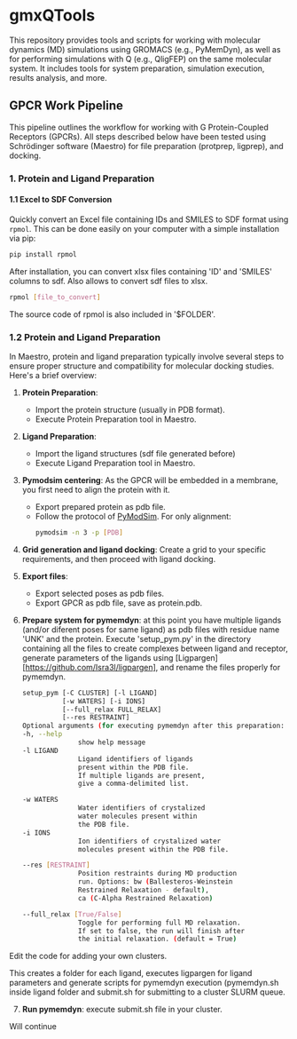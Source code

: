 # gmxQTools
This repository provides tools and scripts for working with molecular dynamics (MD) simulations using GROMACS (e.g., PyMemDyn), as well as for performing simulations with Q (e.g., QligFEP) on the same molecular system. It includes tools for system preparation, simulation execution, results analysis, and more.

## GPCR Work Pipeline

This pipeline outlines the workflow for working with G Protein-Coupled Receptors (GPCRs). All steps described below have been tested using Schrödinger software (Maestro) for file preparation (protprep, ligprep), and docking.

### 1. Protein and Ligand Preparation

#### 1.1 Excel to SDF Conversion

Quickly convert an Excel file containing IDs and SMILES to SDF format using `rpmol`. This can be done easily on your computer with a simple installation via pip:

```bash
pip install rpmol
```
After installation, you can convert xlsx files containing 'ID' and 'SMILES' columns to sdf. Also allows to convert sdf files to xlsx.
```bash
rpmol [file_to_convert]
```

The source code of rpmol is also included in '$FOLDER'.

### 1.2 Protein and Ligand Preparation

In Maestro, protein and ligand preparation typically involve several steps to ensure proper structure and compatibility for molecular docking studies. Here's a brief overview:

1. **Protein Preparation**:
    - Import the protein structure (usually in PDB format).
    - Execute Protein Preparation tool in Maestro.

2. **Ligand Preparation**:
    - Import the ligand structures (sdf file generated before)
    - Execute Ligand Preparation tool in Maestro.

3. **Pymodsim centering**: As the GPCR will be embedded in a membrane, you first need to align the protein with it.
    - Export prepared protein as pdb file.
    - Follow the protocol of [PyModSim](https://github.com/GPCR-ModSim/pymodsim). For only alignment:
      ```bash
      pymodsim -n 3 -p [PDB]
      ```
      
4. **Grid generation and ligand docking**: Create a grid to your specific requirements, and then proceed with ligand docking.
   
5. **Export files**:
    - Export selected poses as pdb files.
    - Export GPCR as pdb file, save as protein.pdb.

6. **Prepare system for pymemdyn**: at this point you have multiple ligands (and/or diferent poses for same ligand) as pdb files with residue name 'UNK' and the protein.
   Execute 'setup_pym.py' in the directory containing all the files to create complexes between ligand and receptor, generate parameters of the ligands using [Ligpargen][https://github.com/Isra3l/ligpargen], and rename the files properly for pymemdyn.
      ```bash
      setup_pym [-C CLUSTER] [-l LIGAND]
                [-w WATERS] [-i IONS]
                [--full_relax FULL_RELAX]
                [--res RESTRAINT]
      Optional arguments (for executing pymemdyn after this preparation:
      -h, --help
                    show help message
      -l LIGAND
                    Ligand identifiers of ligands
                    present within the PDB file.
                    If multiple ligands are present,
                    give a comma-delimited list.
      
      -w WATERS
                    Water identifiers of crystalized
                    water molecules present within
                    the PDB file.
      -i IONS
                    Ion identifiers of crystalized water
                    molecules present within the PDB file.
      
      --res [RESTRAINT]
                    Position restraints during MD production
                    run. Options: bw (Ballesteros-Weinstein
                    Restrained Relaxation - default),
                    ca (C-Alpha Restrained Relaxation)

      --full_relax [True/False]
                    Toggle for performing full MD relaxation.
                    If set to false, the run will finish after
                    the initial relaxation. (default = True)
      ```

Edit the code for adding your own clusters.
    
This creates a folder for each ligand, executes ligpargen for ligand parameters and generate scripts for pymemdyn execution (pymemdyn.sh inside ligand folder and submit.sh for           submitting to a cluster SLURM queue.

7. **Run pymemdyn**: execute submit.sh file in your cluster.

Will continue
